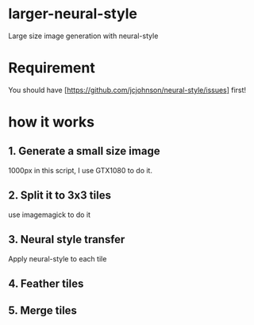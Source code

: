 # larger-neural-style
Large size image generation with neural-style

# Requirement
You should have [https://github.com/jcjohnson/neural-style/issues] first!

# how it works
## 1. Generate a small size image
1000px in this script, I use GTX1080 to do it.

## 2. Split it to 3x3 tiles
use imagemagick to do it

## 3. Neural style transfer
Apply neural-style to each tile

## 4. Feather tiles

## 5. Merge tiles


